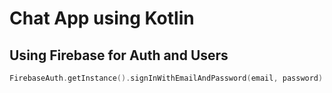 # Chat App using Kotlin

## Using Firebase for Auth and Users
```kotlin
FirebaseAuth.getInstance().signInWithEmailAndPassword(email, password)
```
